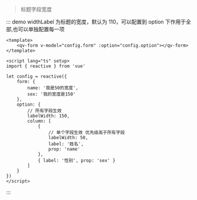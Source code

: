 > 标题字段宽度

::: demo widthLabel 为标题的宽度，默认为 110，可以配置到 option 下作用于全部,也可以单独配置每一项

```vue
<template>
	<qv-form v-model="config.form" :option="config.option"></qv-form>
</template>

<script lang="ts" setup>
import { reactive } from 'vue'

let config = reactive({
	form: {
		name: '我是50的宽度',
		sex: '我的宽度是150'
	},
	option: {
		// 所有字段生效
		labelWidth: 150,
		column: [
			{
				// 单个字段生效 优先级高于所有字段
				labelWidth: 50,
				label: '姓名',
				prop: 'name'
			},
			{ label: '性别', prop: 'sex' }
		]
	}
})
</script>
```

:::
